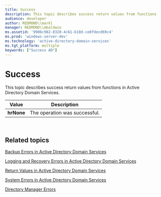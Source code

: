 ```yaml
---
title: Success
description: This topic describes success return values from functions in Active Directory Domain Services.
audience: developer
author: REDMOND\\markl
manager: REDMOND\\mbaldwin
ms.assetid: '9906c982-8320-4c61-b18d-ce0fdecd69c4'
ms.prod: 'windows-server-dev'
ms.technology: 'active-directory-domain-services'
ms.tgt_platform: multiple
keywords: ["Success AD"]
---
```


# Success

This topic describes success return values from functions in Active Directory Domain Services.



| Value      | Description                   |
|------------|-------------------------------|
| **hrNone** | The operation was successful. |



 

## Related topics

<dl> <dt>

[Backup Errors in Active Directory Domain Services](backup-errors-in-active-directory-domain-services.md)
</dt> <dt>

[Logging and Recovery Errors in Active Directory Domain Services](logging-and-recovery-errors-in-functions-in-active-directory-domain-services.md)
</dt> <dt>

[Return Values in Active Directory Domain Services](return-values-for-functions-in-active-directory-domain-services.md)
</dt> <dt>

[System Errors in Active Directory Domain Services](system-errors-in-active-directory-domain-services.md)
</dt> <dt>

[Directory Manager Errors](directory-manager-errors.md)
</dt> </dl>

 

 




